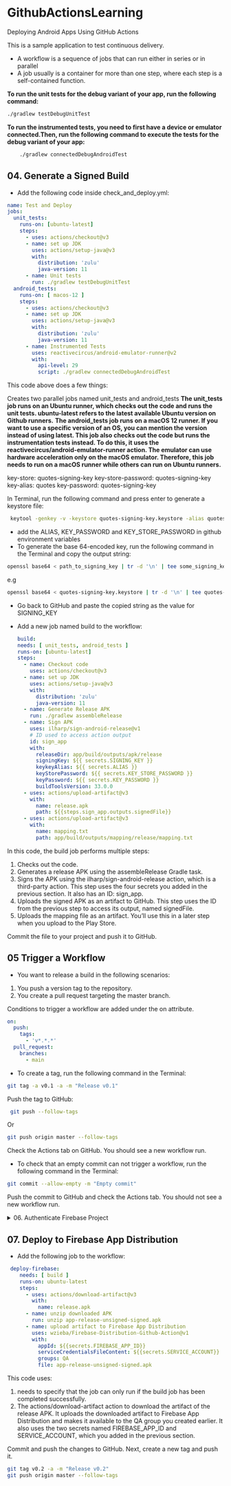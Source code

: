 # GithubActionsLearning
Deploying Android Apps Using GitHub Actions

This is a sample application to test continuous delivery.

- A workflow is a sequence of jobs that can run either in series or in parallel 
- A job usually is a container for more than one step, where each step is a self-contained function.

**To run the unit tests for the debug variant of your app, run the following command:**

```bash
./gradlew testDebugUnitTest
```

**To run the instrumented tests, you need to first have a device or emulator connected.Then, run the following command to execute the tests for the debug variant of your app:**

  ```bash
      ./gradlew connectedDebugAndroidTest
   ```
## 04. Generate a Signed Build
- Add the following code inside check_and_deploy.yml:

```yaml
name: Test and Deploy
jobs:
  unit_tests:
    runs-on: [ubuntu-latest]
    steps:
      - uses: actions/checkout@v3
      - name: set up JDK
        uses: actions/setup-java@v3
        with:
          distribution: 'zulu'
          java-version: 11
      - name: Unit tests
        run: ./gradlew testDebugUnitTest
  android_tests:
    runs-on: [ macos-12 ]
    steps:
      - uses: actions/checkout@v3
      - name: set up JDK
        uses: actions/setup-java@v3
        with:
          distribution: 'zulu'
          java-version: 11
      - name: Instrumented Tests
        uses: reactivecircus/android-emulator-runner@v2
        with:
          api-level: 29
          script: ./gradlew connectedDebugAndroidTest
```
This code above does a few things:

Creates two parallel jobs named unit_tests and android_tests
**The unit_tests job runs on an Ubuntu runner, which checks out the code and runs the unit tests. ubuntu-latest refers to the latest available Ubuntu version on Github runners.**
**The android_tests job runs on a macOS 12 runner. If you want to use a specific version of an OS, you can mention the version instead of using latest. This job also checks out the code but runs the instrumentation tests instead. To do this, it uses the reactivecircus/android-emulator-runner action. The emulator can use hardware acceleration only on the macOS emulator. Therefore, this job needs to run on a macOS runner while others can run on Ubuntu runners.**

key-store:
quotes-signing-key
key-store-password: quotes-signing-key
key-alias: quotes
key-password: quotes-signing-key

In Terminal, run the following command and press enter to generate a keystore file:

```bash
 keytool -genkey -v -keystore quotes-signing-key.keystore -alias quotes -keypass quotes-signing-key -storepass quotes-signing-key -keyalg RSA -sigalg SHA256withRSA -keysize 2048 -validity 7500
```

- add the ALIAS, KEY_PASSWORD and KEY_STORE_PASSWORD in github environment variables
- To generate the base 64-encoded key, run the following command in the Terminal and copy the output string:

```bash
openssl base64 < path_to_signing_key | tr -d '\n' | tee some_signing_key.jks.base64.txt
```
e.g 
```bash
openssl base64 < quotes-signing-key.keystore | tr -d '\n' | tee quotes-signing-key.jks.base64.txt
```
- Go back to GitHub and paste the copied string as the value for SIGNING_KEY
- Add a new job named build to the workflow:

    ```yaml
    build:
    needs: [ unit_tests, android_tests ]
    runs-on: [ubuntu-latest]
    steps:
      - name: Checkout code
        uses: actions/checkout@v3
      - name: set up JDK
        uses: actions/setup-java@v3
        with:
          distribution: 'zulu'
          java-version: 11
      - name: Generate Release APK
        run: ./gradlew assembleRelease
      - name: Sign APK
        uses: ilharp/sign-android-release@v1
        # ID used to access action output
        id: sign_app
        with:
          releaseDir: app/build/outputs/apk/release
          signingKey: ${{ secrets.SIGNING_KEY }}
          keykeyAlias: ${{ secrets.ALIAS }}
          keyStorePassword: ${{ secrets.KEY_STORE_PASSWORD }}
          keyPassword: ${{ secrets.KEY_PASSWORD }}
          buildToolsVersion: 33.0.0
      - uses: actions/upload-artifact@v3
        with:
          name: release.apk
          path: ${{steps.sign_app.outputs.signedFile}}
      - uses: actions/upload-artifact@v3
        with:
          name: mapping.txt
          path: app/build/outputs/mapping/release/mapping.txt
    ```

In this code, the build job performs multiple steps:

1. Checks out the code.
2. Generates a release APK using the assembleRelease Gradle task.
3. Signs the APK using the ilharp/sign-android-release action, which is a third-party action. This step uses the four secrets you added in the previous section. It also has an ID: sign_app.
4. Uploads the signed APK as an artifact to GitHub. This step uses the ID from the previous step to access its output, named signedFile.
5. Uploads the mapping file as an artifact. You’ll use this in a later step when you upload to the Play Store.

Commit the file to your project and push it to GitHub.

## 05 Trigger a Workflow
- You want to release a build in the following scenarios:

1. You push a version tag to the repository.
2. You create a pull request targeting the master branch.
   
Conditions to trigger a workflow are added under the on attribute.


```yaml
on:
  push:
    tags:
      - 'v*.*.*'
  pull_request:
    branches:
      - main
```

- To create a tag, run the following command in the Terminal:
```bash
git tag -a v0.1 -a -m "Release v0.1"
```
Push the tag to GitHub:
```bash
 git push --follow-tags   
```
Or 
```bash
git push origin master --follow-tags
```
Check the Actions tab on GitHub. You should see a new workflow run.

- To check that an empty commit can not trigger a workflow, run the following command in the Terminal:
```bash
git commit --allow-empty -m "Empty commit"
```
Push the commit to GitHub and check the Actions tab. You should not see a new workflow run.

[//]: # (## 06. Authenticate Firebase Project)
<details>
<summary>06. Authenticate Firebase Project</summary>
<br>
Once the unit and instrumentation tests pass, you want to send the build to your QA team. A structured way of doing this is to use Firebase App Distribution. It lets you keep track of the uploaded builds and notify teams when new builds become available. You can even create groups and distribute a build only to specific groups.

First, you need to create a new project on Firebase. Open your web browser and go to the following URL: https://console.firebase.google.com/

Click Create a project.

Next, choose a project name. For this tutorial, name your project Quotes, then click Continue.

You don’t need Google Analytics for this project, so disable it. Click Create project.

Once the project is ready, click Continue.

Next, you need to add an Android app to the project. To do this, click the Android icon.

You’ll get a short form asking for the package name. The package name of the app is com.yourcompany.android.quotes.

Enter the package name and click Register app.

Because you’re only using App Distribution, skip the next two sections of the form by clicking Next.

Finally, click Continue to console to return to the home dashboard.

From the left navigation bar, select App Distribution in the Release & Monitor section.

Accept the terms and conditions and click Get started.

You’ll see the App Distribution dashboard, which contains three tabs: Releases, Invite links and Testers and Groups.

Go to the Testers and Groups tab.

In the Add testers input field, enter your email address. Firebase will then send you an invitation to become a tester for the app. Similarly, add the email addresses of the rest of your development and QA teams.

Next, you’ll create a group. A group is a collection of testers you want to send a specific build to. To create a group, click Add group and enter a name for your group — in this case, QA. Click Save

Now, you can choose the email addresses of all members of your QA team and add them here.

To give GitHub Actions access to your Firebase account, you’ll need two things:

1. App ID: An ID specific to your project.
2. Service Account: An authentication mechanism to access Firebase.
Click the gear icon at the top of the left navigation bar.

Select Project Settings from the menu.

Scroll down until you see the package name of the app.

Next to it, you’ll see a section named App ID with a long alphanumeric string. Copy this string and add it as a Secret on the GitHub repository named FIREBASE_APP_ID.

Switch back to the Firebase Project Settings page.

Select the Service accounts tab. Click Create service account and wait for it to be created.

Once done, click Generate new private key. A popup appears informing you to keep the private key safe.

Click Generate key and a JSON file will be downloaded to your computer. Open this file in any text editor of your choice.

Copy the contents of the file and store it as a Github token named SERVICE_ACCOUNT.

Switch back to the Firebase page.

Click on the link in the All service accounts section.

Here, you can view the service account that Firebase created for you. On the first account, click on the 3-dot menu and select Manage permissions.

And that’s it. You have complete the authentication needed to upload builds from GitHub Actions.
</details>

## 07. Deploy to Firebase App Distribution
- Add the following job to the workflow:

```yaml
 deploy-firebase:
    needs: [ build ]
    runs-on: ubuntu-latest
    steps:
      - uses: actions/download-artifact@v3
        with:
          name: release.apk
      - name: unzip downloaded APK
        run: unzip app-release-unsigned-signed.apk
      - name: upload artifact to Firebase App Distribution
        uses: wzieba/Firebase-Distribution-Github-Action@v1
        with:
          appId: ${{secrets.FIREBASE_APP_ID}}
          serviceCredentialsFileContent: ${{secrets.SERVICE_ACCOUNT}}
          groups: QA
          file: app-release-unsigned-signed.apk
```
This code uses:

1. needs to specify that the job can only run if the build job has been completed successfully.
2. The actions/download-artifact action to download the artifact of the release APK. It uploads the downloaded artifact to Firebase App Distribution and makes it available to the QA group you created earlier. It also uses the two secrets named FIREBASE_APP_ID and SERVICE_ACCOUNT, which you added in the previous section.

Commit and push the changes to GitHub.
Next, create a new tag and push it.
    
```bash
git tag v0.2 -a -m "Release v0.2"
git push origin master --follow-tags
```